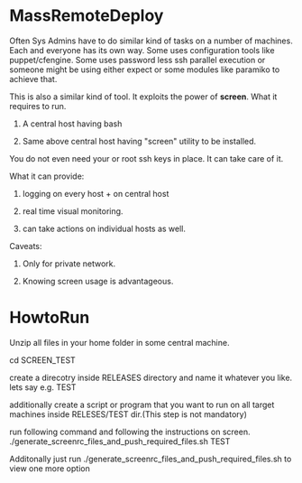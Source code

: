 MassRemoteDeploy
================
Often Sys Admins have to do similar kind of tasks on a number of machines. Each and everyone has its own way. Some uses configuration tools like puppet/cfengine. Some uses password less ssh parallel execution or someone might be using either expect or some modules like paramiko to achieve that. 

This is also a similar kind of tool. It exploits the power of **screen**.  What it requires to run.

1) A central host having bash

2) Same above central host having "screen" utility to be installed.

You do not even need your or root ssh keys in place. It can take care of it. 

What it can provide:
1) logging on every host + on central host

2) real time visual monitoring. 

3) can take actions on individual hosts as well.

Caveats:

1) Only for private network.

2) Knowing screen usage is advantageous. 

  
**HowtoRun**
=========
Unzip all files in your home folder in some central machine. 

cd SCREEN_TEST

create a direcotry inside RELEASES directory and name it whatever you like. lets say e.g.  TEST

additionally create a script or program that you want to run on all target machines inside RELESES/TEST dir.(This step is not
mandatory)

run following command and following the instructions on screen.
./generate_screenrc_files_and_push_required_files.sh TEST

Additonally just run ./generate_screenrc_files_and_push_required_files.sh <enter> to view one more option



  
